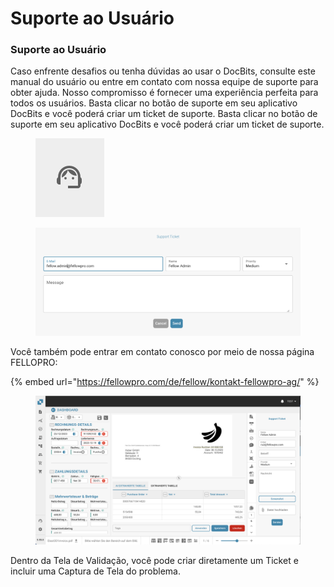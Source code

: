 # Suporte ao Usuário

### Suporte ao Usuário <a href="#ikpwh4qbrq82" id="ikpwh4qbrq82"></a>

Caso enfrente desafios ou tenha dúvidas ao usar o DocBits, consulte este manual do usuário ou entre em contato com nossa equipe de suporte para obter ajuda. Nosso compromisso é fornecer uma experiência perfeita para todos os usuários. Basta clicar no botão de suporte em seu aplicativo DocBits e você poderá criar um ticket de suporte. Basta clicar no botão de suporte em seu aplicativo DocBits e você poderá criar um ticket de suporte.

<figure><img src="../.gitbook/assets/image (27).png" alt=""><figcaption></figcaption></figure>

<figure><img src="../.gitbook/assets/image (28).png" alt=""><figcaption></figcaption></figure>

Você também pode entrar em contato conosco por meio de nossa página FELLOPRO:

{% embed url="https://fellowpro.com/de/fellow/kontakt-fellowpro-ag/" %}

<figure><img src="../.gitbook/assets/Bildschirmfoto 2024-05-07 um 16.50.45.png" alt=""><figcaption></figcaption></figure>

Dentro da Tela de Validação, você pode criar diretamente um Ticket e incluir uma Captura de Tela do problema.
